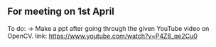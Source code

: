 ## For meeting on 1st April
To do:
-> Make a ppt after going through the given YouTube video on OpenCV.
    link: https://www.youtube.com/watch?v=P4Z8_qe2Cu0
